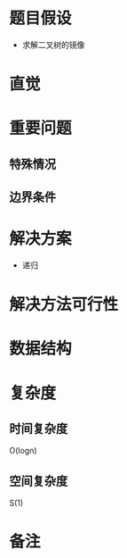 # 题目假设
- 求解二叉树的镜像
# 直觉

# 重要问题

## 特殊情况

## 边界条件

# 解决方案
- 递归

# 解决方法可行性

# 数据结构

# 复杂度
## 时间复杂度
O(logn)
## 空间复杂度
S(1)

# 备注



